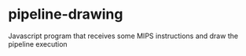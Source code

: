 # pipeline-drawing
Javascript program that receives some MIPS instructions and draw the pipeline execution

